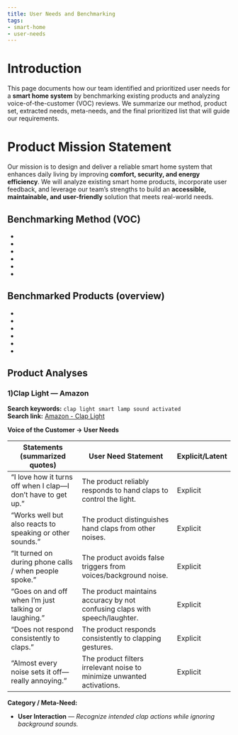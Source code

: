 ```yaml
---
title: User Needs and Benchmarking
tags:
- smart-home
- user-needs
---
```


# Introduction

This page documents how our team identified and prioritized user needs for a **smart home system** by benchmarking existing products and analyzing voice-of-the-customer (VOC) reviews. We summarize our method, product set, extracted needs, meta-needs, and the final prioritized list that will guide our requirements.


# Product Mission Statement
Our mission is to design and deliver a reliable smart home system that enhances daily living by improving **comfort, security, and energy efficiency**. We will analyze existing smart home products, incorporate user feedback, and leverage our team’s strengths to build an **accessible, maintainable, and user-friendly** solution that meets real-world needs.


## Benchmarking Method (VOC)
-
-
-
-
-
-


## Benchmarked Products (overview)
-
-
-
-
-
-

## Product Analyses

### 1)Clap Light — Amazon
**Search keywords:** `clap light smart lamp sound activated`  
**Search link:** [Amazon - Clap Light](https://www.amazon.com/Control-Bedroom-Activated-Solution-Detection/dp/B0CVVBYG4R/ref=sr_1_6?crid=3U1FMD7JVC7DW&dib=eyJ2IjoiMSJ9._tiqYg3j_PzFXnsdOnInFSkSRUS4rIO4ReeaU83PIvaCrzgJVULjJPAvigGHsL-XTR9qmRnjhaBsgdAl1ooTs8RQjZk_rSXzgWxmFJTAe9U3SmzcgOGVhxS0H7UfxAYzOM-j4xaYqC7cjOhI6xYYVZnXAf3kt31BZWAIl7r7s5Jmuio2JrmClKYbuv7WOXebE0Um1cxHQ2xX7z87t03HqwHpt6J0pFR0S1Sp99vNW7RkxunCeSY4Kmgwm2LzGB2gn2AOu7rqp7WSu_jbnMtImyWN_tBk_vu3joxxH7TjInU.CPaKihUm8y6R5_3XGf91pkNGACZSkA0U7NQJxZj5PYg&dib_tag=se&keywords=clap+light&qid=1757792515&sprefix=clap+light%2Caps%2C241&sr=8-6)

**Voice of the Customer → User Needs**

| Statements (summarized quotes) | User Need Statement | Explicit/Latent |
|---|---|---|
| “I love how it turns off when I clap—I don’t have to get up.” | The product reliably responds to hand claps to control the light. | Explicit |
| “Works well but also reacts to speaking or other sounds.” | The product distinguishes hand claps from other noises. | Explicit |
| “It turned on during phone calls / when people spoke.” | The product avoids false triggers from voices/background noise. | Explicit |
| “Goes on and off when I’m just talking or laughing.” | The product maintains accuracy by not confusing claps with speech/laughter. | Explicit |
| “Does not respond consistently to claps.” | The product responds consistently to clapping gestures. | Explicit |
| “Almost every noise sets it off—really annoying.” | The product filters irrelevant noise to minimize unwanted activations. | Explicit |

**Category / Meta-Need:**  
- **User Interaction** — *Recognize intended clap actions while ignoring background sounds.*
